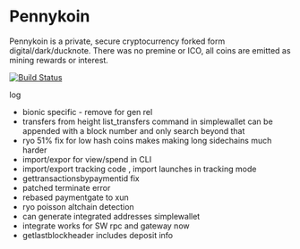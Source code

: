 # Pennykoin

   Pennykoin is a private, secure cryptocurrency forked form digital/dark/ducknote.  There was no premine or ICO, all coins are emitted as mining rewards or interest.

[![Build Status](https://travis-ci.org/Pennykoin/Pennykoin.svg?branch=jtest)](https://travis-ci.org/Pennykoin/Pennykoin)

log 
* bionic specific - remove for gen rel
* transfers from height list_transfers command in simplewallet can be appended with a block number and only search beyond that
* ryo 51% fix for low hash coins makes making long sidechains much harder
* import/expor for view/spend in CLI
* import/export tracking code , import launches in tracking mode
* gettransactionsbypaymentid fix
* patched terminate error
* rebased paymentgate to xun
* ryo poisson altchain detection
* can generate integrated addresses simplewallet
* integrate works for SW rpc and gateway now
* getlastblockheader includes deposit info

